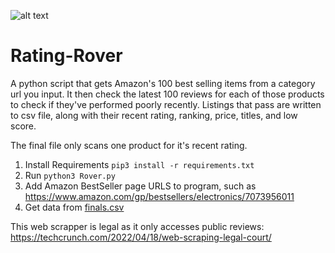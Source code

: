 ![alt text](https://github.com/Israel-Solano/Rating-Rover/blob/main/sd.png?raw=true)
# Rating-Rover

A python script that gets Amazon's 100 best selling items from a category url you input. It then check the latest 100 reviews for each of those products to check if they've performed poorly recently. Listings that pass are written to csv file, along with their recent rating, ranking, price, titles, and low score.

The final file only scans one product for it's recent rating.

1. Install Requirements `pip3 install -r requirements.txt`
2. Run `python3 Rover.py`
3. Add Amazon BestSeller page URLS to program, such as https://www.amazon.com/gp/bestsellers/electronics/7073956011
4. Get data from [finals.csv](finals.csv)

This web scrapper is legal as it only accesses public reviews: https://techcrunch.com/2022/04/18/web-scraping-legal-court/
